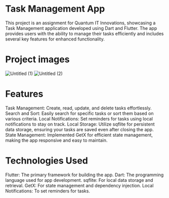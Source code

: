 # Task Management App

This project is an assignment for Quantum IT Innovations, showcasing a Task Management application developed using Dart and Flutter. The app provides users with the ability to manage their tasks efficiently and includes several key features for enhanced functionality.

# Project images 
![Untitled (1)](https://github.com/user-attachments/assets/ed301ad9-ceb4-42cc-acd0-02ca7c3558d4)
![Untitled (2)](https://github.com/user-attachments/assets/374c3eb4-d872-45e6-9e4d-38a1ded484ac)


# Features

Task Management: Create, read, update, and delete tasks effortlessly.
Search and Sort: Easily search for specific tasks or sort them based on various criteria.
Local Notifications: Set reminders for tasks using local notifications to stay on track.
Local Storage: Utilize sqflite for persistent data storage, ensuring your tasks are saved even after closing the app.
State Management: Implemented GetX for efficient state management, making the app responsive and easy to maintain.

# Technologies Used

Flutter: The primary framework for building the app.
Dart: The programming language used for app development.
sqflite: For local data storage and retrieval.
GetX: For state management and dependency injection.
Local Notifications: To set reminders for tasks.

# 

